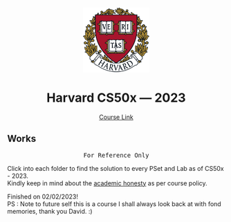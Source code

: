 # <br>

<p align="center">
<img src="./images/H.png" alt="logo" height="150"/>
</p>

<h1 align="center">
Harvard CS50x — 2023
</h1>

<p align="center">
  <a href="https://cs50.harvard.edu/x/2023/">Course Link</a>
</p>


## Works

<pre align="center">
For Reference Only
</pre>

Click into each folder to find the solution to every PSet and Lab as of CS50x - 2023. 
<br>Kindly keep in mind about the <a href="https://cs50.harvard.edu/x/2023/honesty/">academic honesty</a> as per course policy. 

Finished on 02/02/2023!
<br>PS : Note to future self this is a course I shall always look back at with fond memories, thank you David. :)

<p align="center">
<a href="" target="_blank">
<img src="" alt="" />
</a>
</p>

